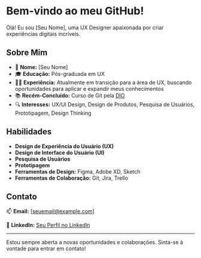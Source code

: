 # Bem-vindo ao meu GitHub!

Olá! Eu sou [Seu Nome], uma UX Designer apaixonada por criar experiências digitais incríveis. 

## Sobre Mim

- 🌟 **Nome:** [Seu Nome]
- 🎓 **Educação:** Pós-graduada em UX
- 🧑‍💼 **Experiência:** Atualmente em transição para a área de UX, buscando oportunidades para aplicar e expandir meus conhecimentos
- 📚 **Recém-Concluído:** Curso de Git pela [DIO](https://www.dio.me/)
- 🔍 **Interesses:** UX/UI Design, Design de Produtos, Pesquisa de Usuários, Prototipagem, Design Thinking

## Habilidades

- **Design de Experiência do Usuário (UX)**
- **Design de Interface do Usuário (UI)**
- **Pesquisa de Usuários**
- **Prototipagem**
- **Ferramentas de Design:** Figma, Adobe XD, Sketch
- **Ferramentas de Colaboração:** Git, Jira, Trello

## Contato

📫 **Email:** [seuemail@example.com]

💼 **LinkedIn:** [Seu Perfil no LinkedIn](https://www.linkedin.com/in/seu-perfil)

---

Estou sempre aberta a novas oportunidades e colaborações. Sinta-se à vontade para entrar em contato!

